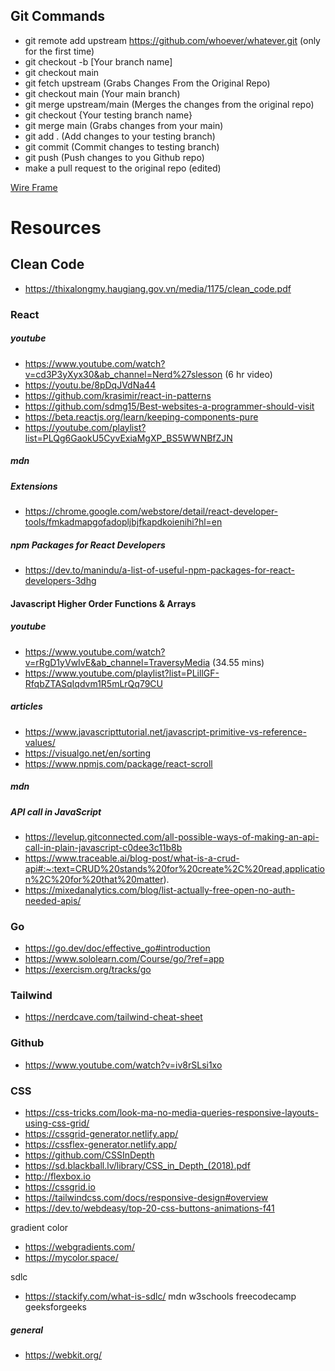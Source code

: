 ## Git Commands
- git remote add upstream https://github.com/whoever/whatever.git (only for the first time)
- git checkout -b [Your branch name]
- git checkout main
- git fetch upstream (Grabs Changes From the Original Repo)
- git checkout main (Your main branch)
- git merge upstream/main (Merges the changes from the original repo)
- git checkout {Your testing branch name}
- git merge main (Grabs changes from your main)
- git add . (Add changes to your testing branch)
- git commit (Commit changes to testing branch)
- git push (Push changes to you Github repo)
- make a pull request to the original repo (edited) 

[Wire Frame](https://miro.com/app/board/uXjVPlSbiYU=/?userEmail=keeanurodriguez@pursuit.org&track=true&utm_source=notification&utm_medium=email&utm_campaign=add-to-board&utm_content=go-to-board&sharingIntentId=3458764546779247840)

# Resources

## Clean Code

- https://thixalongmy.haugiang.gov.vn/media/1175/clean_code.pdf

### React

##### youtube

- https://www.youtube.com/watch?v=cd3P3yXyx30&ab_channel=Nerd%27slesson (6 hr video)
- https://youtu.be/8pDqJVdNa44
- https://github.com/krasimir/react-in-patterns
- https://github.com/sdmg15/Best-websites-a-programmer-should-visit
- https://beta.reactjs.org/learn/keeping-components-pure
- https://youtube.com/playlist?list=PLQg6GaokU5CyvExiaMgXP_BS5WWNBfZJN


##### mdn

##### Extensions

- https://chrome.google.com/webstore/detail/react-developer-tools/fmkadmapgofadopljbjfkapdkoienihi?hl=en

##### npm Packages for React Developers

- https://dev.to/manindu/a-list-of-useful-npm-packages-for-react-developers-3dhg

#### Javascript Higher Order Functions & Arrays

##### youtube

- https://www.youtube.com/watch?v=rRgD1yVwIvE&ab_channel=TraversyMedia (34.55 mins)
- https://www.youtube.com/playlist?list=PLillGF-RfqbZTASqIqdvm1R5mLrQq79CU

##### articles
- https://www.javascripttutorial.net/javascript-primitive-vs-reference-values/
- https://visualgo.net/en/sorting
- https://www.npmjs.com/package/react-scroll

##### mdn

##### API call in JavaScript

- https://levelup.gitconnected.com/all-possible-ways-of-making-an-api-call-in-plain-javascript-c0dee3c11b8b
- https://www.traceable.ai/blog-post/what-is-a-crud-api#:~:text=CRUD%20stands%20for%20create%2C%20read,application%2C%20for%20that%20matter).
- https://mixedanalytics.com/blog/list-actually-free-open-no-auth-needed-apis/


### Go

- https://go.dev/doc/effective_go#introduction
- https://www.sololearn.com/Course/go/?ref=app
- https://exercism.org/tracks/go

### Tailwind

- https://nerdcave.com/tailwind-cheat-sheet

### Github

- https://www.youtube.com/watch?v=iv8rSLsi1xo

### CSS

- https://css-tricks.com/look-ma-no-media-queries-responsive-layouts-using-css-grid/
- https://cssgrid-generator.netlify.app/
- https://cssflex-generator.netlify.app/
- https://github.com/CSSInDepth
- https://sd.blackball.lv/library/CSS_in_Depth_(2018).pdf
- http://flexbox.io
- https://cssgrid.io
- https://tailwindcss.com/docs/responsive-design#overview
- https://dev.to/webdeasy/top-20-css-buttons-animations-f41

gradient color

- https://webgradients.com/
- https://mycolor.space/ 

sdlc

- https://stackify.com/what-is-sdlc/
mdn
w3schools
freecodecamp
geeksforgeeks

##### general 

- https://webkit.org/